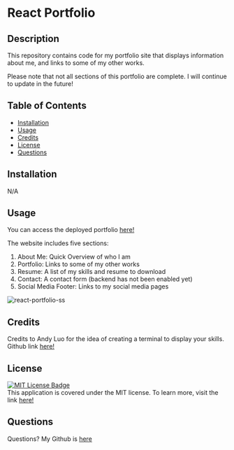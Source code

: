 # React Portfolio

## Description
This repository contains code for my portfolio site that displays information about me, and links to some of my other works.

Please note that not all sections of this portfolio are complete. I will continue to update in the future!

## Table of Contents
* [Installation](#installation)
* [Usage](#usage)
* [Credits](#credits)
* [License](#license)
* [Questions](#questions)

## Installation
N/A

## Usage
You can access the deployed portfolio [here!](https://phoenixouyangportfolio.herokuapp.com/)

The website includes five sections:
1. About Me: Quick Overview of who I am
2. Portfolio: Links to some of my other works
3. Resume: A list of my skills and resume to download
4. Contact: A contact form (backend has not been enabled yet)
5. Social Media Footer: Links to my social media pages

![react-portfolio-ss](./src/components/images/react-portfolio-ss.png)

## Credits
Credits to Andy Luo for the idea of creating a terminal to display your skills. Github link [here!](https://github.com/Andy8647)

## License
[![MIT License Badge](https://img.shields.io/badge/License-MIT-yellow.svg)](https://opensource.org/licenses/MIT) <br>
This application is covered under the MIT license. To learn more, visit the link [here!](https://opensource.org/licenses/MIT)

## Questions
Questions? My Github is [here](https://github.com/phoenixouyang)
